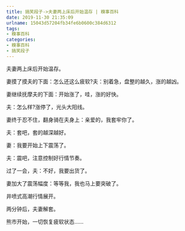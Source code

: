 ```yaml
---
title: 搞笑段子->夫妻两上床后开始温存 | 糗事百科
date: 2019-11-30 21:35:09
urlname: 15043d57204fb34fe6b0600c384d6312
tags: 
- 糗事百科
categories:
- 糗事百科
- 搞笑段子
---
```

夫妻两上床后开始温存。

妻摸了摸夫的下面：怎么还这么疲软?夫：别着急，盘整的越久，涨的越凶。

妻继续抚摩夫的下面：开始涨了，哇，涨的好快。

夫：怎么样?涨停了，光头大阳线。

妻终于忍不住，翻身骑在夫身上：亲爱的，我套牢你了。

夫：套吧，套的越深越好。

妻：我要开始上下震荡了。

夫：震吧，注意控制好行情节奏。

过了一会，夫：不好，我要出货了。

妻加大了震荡幅度：等等我，我也马上要突破了。

井喷式高潮行情展开。

两分钟后，夫妻解套。

熊市开始，一切恢复疲软状态……


